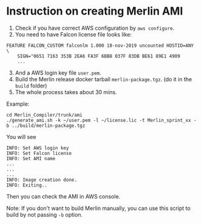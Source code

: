 # Instruction on creating Merlin AMI

1. Check if you have correct AWS configuration by `aws configure`.
2. You need to have Falcon license file looks like:
```
FEATURE FALCON_CUSTOM falconlm 1.000 18-nov-2019 uncounted HOSTID=ANY \
    SIGN="0651 7163 353B 2EA6 FA3F 6BB8 037F 83DB BE61 89E1 4909
    ...
```

3. And a AWS login key file `user.pem`.
4. Build the Merlin release docker tarball `merlin-package.tgz`. (do it in the `build` folder)
5. The whole process takes about 30 mins.

Example:
```
cd Merlin_Compiler/trunk/ami
./generate_ami.sh -k ~/user.pem -l ~/license.lic -t Merlin_sprint_xx -b ../build/merlin-package.tgz
```

You will see
```
INFO: Set AWS login key
INFO: Set Falcon license
INFO: Set AMI name
...
...
...
INFO: Image creation done.
INFO: Exiting..
```
Then you can check the AMI in AWS console.

Note:
If you don't want to build Merlin manually, you can use this script to build by not passing `-b` option.
